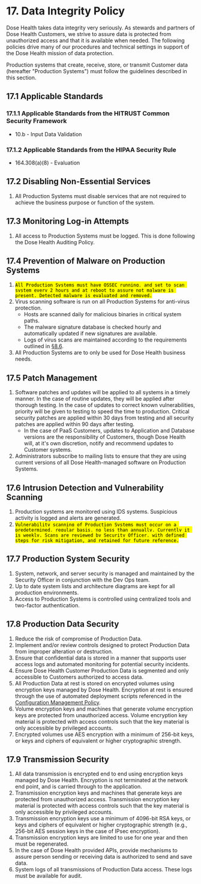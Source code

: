 # 17. Data Integrity Policy

Dose Health takes data integrity very seriously. As stewards and partners of Dose Health Customers, we strive to assure data is protected from unauthorized access and that it is available when needed. The following policies drive many of our procedures and technical settings in support of the Dose Health mission of data protection.

Production systems that create, receive, store, or transmit Customer data (hereafter "Production Systems") must follow the guidelines described in this section.

## 17.1 Applicable Standards

### 17.1.1 Applicable Standards from the HITRUST Common Security Framework

* 10.b - Input Data Validation

### 17.1.2 Applicable Standards from the HIPAA Security Rule

* 164.308(a)(8) - Evaluation

## 17.2 Disabling Non-Essential Services

1. All Production Systems must disable services that are not required to achieve the business purpose or function of the system.

## 17.3 Monitoring Log-in Attempts

1. All access to Production Systems must be logged. This is done following the Dose Health Auditing Policy.

## 17.4 Prevention of Malware on Production Systems

1. <mark>`All Production Systems must have OSSEC running, and set to scan system every 2 hours and at reboot to assure not malware is present. Detected malware is evaluated and removed.`</mark>
2. Virus scanning software is run on all Production Systems for anti-virus protection.
   * Hosts are scanned daily for malicious binaries in critical system paths.
   * The malware signature database is checked hourly and automatically updated if new signatures are available.
   * Logs of virus scans are maintained according to the requirements outlined in [§8.6](#8.6-audit-log-security-controls-and-backup).
3. All Production Systems are to only be used for Dose Health business needs.

## 17.5 Patch Management

1. Software patches and updates will be applied to all systems in a timely manner. In the case of routine updates, they will be applied after thorough testing. In the case of updates to correct known vulnerabilities, priority will be given to testing to speed the time to production. Critical security patches are applied within 30 days from testing and all security patches are applied within 90 days after testing.
    * In the case of PaaS Customers, updates to Application and Database versions are the responsibility of Customers, though Dose Health will, at it's own discretion, notify and recommend updates to Customer systems.
2. Administrators subscribe to mailing lists to ensure that they are using current versions of all Dose Health-managed software on Production Systems.

## 17.6 Intrusion Detection and Vulnerability Scanning

1. Production systems are monitored using IDS systems. Suspicious activity is logged and alerts are generated.
2. <mark>`Vulnerability scanning of Production Systems must occur on a predetermined, regular basis, no less than annually. Currently it is weekly. Scans are reviewed by Security Officer, with defined steps for risk mitigation, and retained for future reference.`</mark>

## 17.7 Production System Security

1. System, network, and server security is managed and maintained by the Security Officer in conjunction with the Dev Ops team.
2. Up to date system lists and architecture diagrams are kept for all production environments.
3. Access to Production Systems is controlled using centralized tools and two-factor authentication.

## 17.8 Production Data Security

1. Reduce the risk of compromise of Production Data.
2. Implement and/or review controls designed to protect Production Data from improper alteration or destruction.
3. Ensure that confidential data is stored in a manner that supports user access logs and automated monitoring for potential security incidents.
4. Ensure Dose Health Customer Production Data is segmented and only accessible to Customers authorized to access data.
5. All Production Data at rest is stored on encrypted volumes using encryption keys managed by Dose Health. Encryption at rest is ensured through the use of automated deployment scripts referenced in the [Configuration Management Policy](#9.-configuration-management-policy).
6. Volume encryption keys and machines that generate volume encryption keys are protected from unauthorized access. Volume encryption key material is protected with access controls such that the key material is only accessible by privileged accounts.
7. Encrypted volumes use AES encryption with a minimum of 256-bit keys, or keys and ciphers of equivalent or higher cryptographic strength.

## 17.9 Transmission Security

1. All data transmission is encrypted end to end using encryption keys managed by Dose Health. Encryption is not terminated at the network end point, and is carried through to the application.
2. Transmission encryption keys and machines that generate keys are protected from unauthorized access. Transmission encryption key material is protected with access controls such that the key material is only accessible by privileged accounts.
3. Transmission encryption keys use a minimum of 4096-bit RSA keys, or keys and ciphers of equivalent or higher cryptographic strength (e.g., 256-bit AES session keys in the case of IPsec encryption).
4. Transmission encryption keys are limited to use for one year and then must be regenerated.
5. In the case of Dose Health provided APIs, provide mechanisms to assure person sending or receiving data is authorized to send and save data.
6. System logs of all transmissions of Production Data access. These logs must be available for audit.
